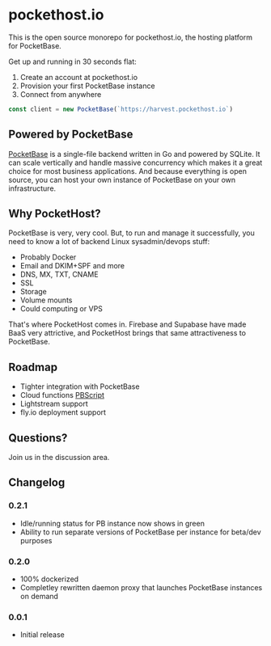 # pockethost.io

This is the open source monorepo for pockethost.io, the hosting platform for PocketBase.

Get up and running in 30 seconds flat:

1. Create an account at pockethost.io
2. Provision your first PocketBase instance
3. Connect from anywhere

```ts
const client = new PocketBase(`https://harvest.pockethost.io`)
```

## Powered by PocketBase

[PocketBase](https://pocketbase.io) is a single-file backend written in Go and powered by SQLite. It can scale vertically and handle massive concurrency which makes it a great choice for most business applications. And because everything is open source, you can host your own instance of PocketBase on your own infrastructure.

## Why PocketHost?

PocketBase is very, very cool. But, to run and manage it successfully, you need to know a lot of backend Linux sysadmin/devops stuff:

- Probably Docker
- Email and DKIM+SPF and more
- DNS, MX, TXT, CNAME
- SSL
- Storage
- Volume mounts
- Could computing or VPS

That's where PocketHost comes in. Firebase and Supabase have made BaaS very attrictive, and PocketHost brings that same attractiveness to PocketBase.

## Roadmap

- Tighter integration with PocketBase
- Cloud functions [PBScript](https://github.com/benallfree/pbscript)
- Lightstream support
- fly.io deployment support

## Questions?

Join us in the discussion area.

## Changelog

### 0.2.1

- Idle/running status for PB instance now shows in green
- Ability to run separate versions of PocketBase per instance for beta/dev purposes

### 0.2.0

- 100% dockerized
- Completley rewritten daemon proxy that launches PocketBase instances on demand

### 0.0.1

- Initial release
